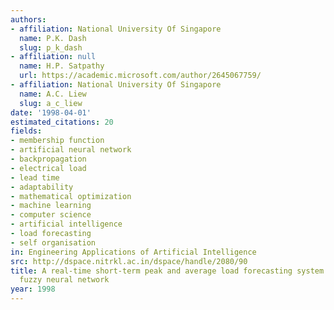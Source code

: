 ```yaml
---
authors:
- affiliation: National University Of Singapore
  name: P.K. Dash
  slug: p_k_dash
- affiliation: null
  name: H.P. Satpathy
  url: https://academic.microsoft.com/author/2645067759/
- affiliation: National University Of Singapore
  name: A.C. Liew
  slug: a_c_liew
date: '1998-04-01'
estimated_citations: 20
fields:
- membership function
- artificial neural network
- backpropagation
- electrical load
- lead time
- adaptability
- mathematical optimization
- machine learning
- computer science
- artificial intelligence
- load forecasting
- self organisation
in: Engineering Applications of Artificial Intelligence
src: http://dspace.nitrkl.ac.in/dspace/handle/2080/90
title: A real-time short-term peak and average load forecasting system using a self-organising
  fuzzy neural network
year: 1998
---
```

